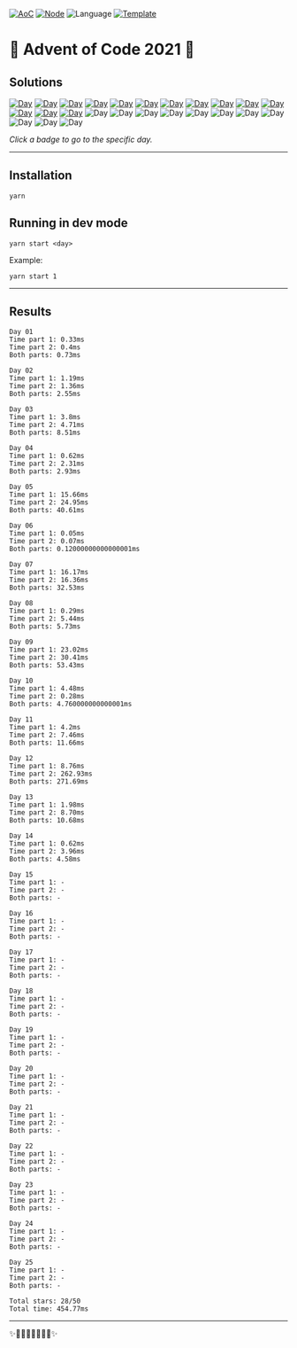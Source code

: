 <!-- Entries between SOLUTIONS and RESULTS tags are auto-generated -->

[![AoC](https://badgen.net/badge/AoC/2021/blue)](https://adventofcode.com/2021)
[![Node](https://badgen.net/badge/Node/v16.0.0+/blue)](https://nodejs.org/en/download/)
![Language](https://badgen.net/badge/Language/TypeScript/blue)
[![Template](https://badgen.net/badge/Template/aocrunner/blue)](https://github.com/caderek/aocrunner)

# 🎄 Advent of Code 2021 🎄

## Solutions

<!--SOLUTIONS-->

[![Day](https://badgen.net/badge/01/%E2%98%85%E2%98%85/green)](src/day01)
[![Day](https://badgen.net/badge/02/%E2%98%85%E2%98%85/green)](src/day02)
[![Day](https://badgen.net/badge/03/%E2%98%85%E2%98%85/green)](src/day03)
[![Day](https://badgen.net/badge/04/%E2%98%85%E2%98%85/green)](src/day04)
[![Day](https://badgen.net/badge/05/%E2%98%85%E2%98%85/green)](src/day05)
[![Day](https://badgen.net/badge/06/%E2%98%85%E2%98%85/green)](src/day06)
[![Day](https://badgen.net/badge/07/%E2%98%85%E2%98%85/green)](src/day07)
[![Day](https://badgen.net/badge/08/%E2%98%85%E2%98%85/green)](src/day08)
[![Day](https://badgen.net/badge/09/%E2%98%85%E2%98%85/green)](src/day09)
[![Day](https://badgen.net/badge/10/%E2%98%85%E2%98%85/green)](src/day10)
[![Day](https://badgen.net/badge/11/%E2%98%85%E2%98%85/green)](src/day11)
[![Day](https://badgen.net/badge/12/%E2%98%85%E2%98%85/green)](src/day12)
[![Day](https://badgen.net/badge/13/%E2%98%85%E2%98%86/yellow)](src/day13)
[![Day](https://badgen.net/badge/14/%E2%98%85%E2%98%85/green)](src/day14)
![Day](https://badgen.net/badge/15/%E2%98%86%E2%98%86/gray)
![Day](https://badgen.net/badge/16/%E2%98%86%E2%98%86/gray)
![Day](https://badgen.net/badge/17/%E2%98%86%E2%98%86/gray)
![Day](https://badgen.net/badge/18/%E2%98%86%E2%98%86/gray)
![Day](https://badgen.net/badge/19/%E2%98%86%E2%98%86/gray)
![Day](https://badgen.net/badge/20/%E2%98%86%E2%98%86/gray)
![Day](https://badgen.net/badge/21/%E2%98%86%E2%98%86/gray)
![Day](https://badgen.net/badge/22/%E2%98%86%E2%98%86/gray)
![Day](https://badgen.net/badge/23/%E2%98%86%E2%98%86/gray)
![Day](https://badgen.net/badge/24/%E2%98%86%E2%98%86/gray)
![Day](https://badgen.net/badge/25/%E2%98%86%E2%98%86/gray)

<!--/SOLUTIONS-->

_Click a badge to go to the specific day._

---

## Installation

```
yarn
```

## Running in dev mode

```
yarn start <day>
```

Example:

```
yarn start 1
```

---

## Results

<!--RESULTS-->

```
Day 01
Time part 1: 0.33ms
Time part 2: 0.4ms
Both parts: 0.73ms
```

```
Day 02
Time part 1: 1.19ms
Time part 2: 1.36ms
Both parts: 2.55ms
```

```
Day 03
Time part 1: 3.8ms
Time part 2: 4.71ms
Both parts: 8.51ms
```

```
Day 04
Time part 1: 0.62ms
Time part 2: 2.31ms
Both parts: 2.93ms
```

```
Day 05
Time part 1: 15.66ms
Time part 2: 24.95ms
Both parts: 40.61ms
```

```
Day 06
Time part 1: 0.05ms
Time part 2: 0.07ms
Both parts: 0.12000000000000001ms
```

```
Day 07
Time part 1: 16.17ms
Time part 2: 16.36ms
Both parts: 32.53ms
```

```
Day 08
Time part 1: 0.29ms
Time part 2: 5.44ms
Both parts: 5.73ms
```

```
Day 09
Time part 1: 23.02ms
Time part 2: 30.41ms
Both parts: 53.43ms
```

```
Day 10
Time part 1: 4.48ms
Time part 2: 0.28ms
Both parts: 4.760000000000001ms
```

```
Day 11
Time part 1: 4.2ms
Time part 2: 7.46ms
Both parts: 11.66ms
```

```
Day 12
Time part 1: 8.76ms
Time part 2: 262.93ms
Both parts: 271.69ms
```

```
Day 13
Time part 1: 1.98ms
Time part 2: 8.70ms
Both parts: 10.68ms
```

```
Day 14
Time part 1: 0.62ms
Time part 2: 3.96ms
Both parts: 4.58ms
```

```
Day 15
Time part 1: -
Time part 2: -
Both parts: -
```

```
Day 16
Time part 1: -
Time part 2: -
Both parts: -
```

```
Day 17
Time part 1: -
Time part 2: -
Both parts: -
```

```
Day 18
Time part 1: -
Time part 2: -
Both parts: -
```

```
Day 19
Time part 1: -
Time part 2: -
Both parts: -
```

```
Day 20
Time part 1: -
Time part 2: -
Both parts: -
```

```
Day 21
Time part 1: -
Time part 2: -
Both parts: -
```

```
Day 22
Time part 1: -
Time part 2: -
Both parts: -
```

```
Day 23
Time part 1: -
Time part 2: -
Both parts: -
```

```
Day 24
Time part 1: -
Time part 2: -
Both parts: -
```

```
Day 25
Time part 1: -
Time part 2: -
Both parts: -
```

```
Total stars: 28/50
Total time: 454.77ms
```

<!--/RESULTS-->

---

✨🎄🎁🎄🎅🎄🎁🎄✨
